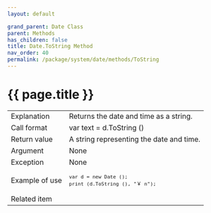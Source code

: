```yaml
---
layout: default

grand_parent: Date Class
parent: Methods
has_children: false
title: Date.ToString Method
nav_order: 40
permalink: /package/system/date/methods/ToString
---
```

# {{ page.title }}


<table>
  <tr>
    <td>Explanation</td>
    <td colspan="2">Returns the date and time as a string.</td>
  </tr>
  <tr>
    <td>Call format</td>
    <td colspan="2">var text = d.ToString ()</td>
  </tr>
  <tr>
    <td>Return value</td>
    <td colspan="2">A string representing the date and time.</td>
  </tr>  
  <tr>
    <td>Argument</td>
    <td colspan="2">None</td>
  </tr>
  <tr>
    <td>Exception</td>
    <td colspan="2">None</td>
  </tr>
  <tr>
    <td>Example of use</td>
    <td colspan="2"><code><pre>var d = new Date ();
print (d.ToString (), "￥ n");</pre></code></td>
  </tr>
  <tr>
    <td>Related item</td>
    <td colspan="2"></td>
  </tr>
</table>

